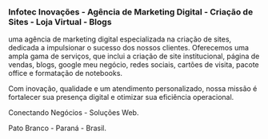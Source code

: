 ### Infotec Inovações - Agência de Marketing Digital - Criação de Sites - Loja Virtual - Blogs

uma agência de marketing digital especializada na criação de sites, dedicada a impulsionar o sucesso dos nossos clientes. Oferecemos uma ampla gama de serviços, que inclui a criação de site institucional, página de vendas, blogs, google meu negócio, redes sociais, cartões de visita, pacote office e formatação de notebooks.

Com inovação, qualidade e um atendimento personalizado, nossa missão é fortalecer sua presença digital e otimizar sua eficiência operacional.

Conectando Negócios - Soluções Web.

Pato Branco - Paraná - Brasil.
